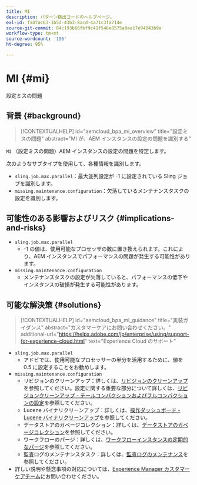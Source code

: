 ```yaml
---
title: MI
description: パターン検出コードのヘルプページ。
exl-id: fa47ac63-1b5d-43b3-8acd-4a71c3fa714e
source-git-commit: 84c193b66fbf9c41f546e8575a0aa17e94043b9a
workflow-type: tm+mt
source-wordcount: '196'
ht-degree: 95%

---
```


# MI {#mi}

設定ミスの問題

## 背景 {#background}

>[!CONTEXTUALHELP]
>id="aemcloud_bpa_mi_overview"
>title="設定ミスの問題"
>abstract="MI が、AEM インスタンスの設定の問題を識別する"

`MI` （設定ミスの問題）AEM インスタンスの設定の問題を特定します。

次のようなサブタイプを使用して、各種情報を識別します。

* `sling.job.max.parallel`：最大並列設定が -1 に設定されている Sling ジョブを識別します。
* `missing.maintenance.configuration`：欠落しているメンテナンスタスクの設定を識別します。

## 可能性のある影響およびリスク {#implications-and-risks}

* `sling.job.max.parallel`
   * -1 の値は、使用可能なプロセッサの数に置き換えられます。これにより、AEM インスタンスでパフォーマンスの問題が発生する可能性があります。
* `missing.maintenance.configuration`
   * メンテナンスタスクの設定が欠落していると、パフォーマンスの低下やインスタンスの破損が発生する可能性があります。

## 可能な解決策 {#solutions}

>[!CONTEXTUALHELP]
>id="aemcloud_bpa_mi_guidance"
>title="実装ガイダンス"
>abstract="カスタマーケアにお問い合わせください。"
>additional-url="https://helpx.adobe.com/jp/enterprise/using/support-for-experience-cloud.html" text="Experience Cloud のサポート"

* `sling.job.max.parallel`
   * アドビでは、使用可能なプロセッサーの半分を活用するために、値を 0.5 に設定することをお勧めします。
* `missing.maintenance.configuration`
   * リビジョンのクリーンアップ：詳しくは、[リビジョンのクリーンアップ](https://experienceleague.adobe.com/ja/docs/experience-manager-65/content/implementing/deploying/deploying/revision-cleanup)を参照してください。設定に関する重要な部分について詳しくは、[リビジョンクリーンアップ - テールコンパクションおよびフルコンパクションの設定](https://experienceleague.adobe.com/ja/docs/experience-manager-65/content/implementing/deploying/deploying/revision-cleanup)を参照してください。
   * Lucene バイナリクリーンアップ：詳しくは、[操作ダッシュボード - Lucene バイナリクリーンアップ](ttps://experienceleague.adobe.com/ja/docs/experience-manager-65/content/sites/administering/operations/operations-dashboard#lucene-binaries-cleanup)を参照してください。
   * データストアのガベージコレクション：詳しくは、[データストアのガベージコレクション](https://experienceleague.adobe.com/ja/docs/experience-manager-65/content/sites/administering/operations/data-store-garbage-collection)を参照してください。
   * ワークフローのパージ：詳しくは、[ワークフローインスタンスの定期的なパージ](https://experienceleague.adobe.com/ja/docs/experience-manager-65/content/sites/administering/operations/workflows-administering#regular-purging-of-workflow-instances)を参照してください。
   * 監査ログのメンテナンスタスク：詳しくは、[監査ログのメンテナンス](https://experienceleague.adobe.com/ja/docs/experience-manager-65/content/sites/administering/operations/operations-audit-log)を参照してください。
* 詳しい説明や懸念事項の対応については、[Experience Manager カスタマーケアチーム](https://helpx.adobe.com/jp/enterprise/using/support-for-experience-cloud.html)にお問い合わせください。
